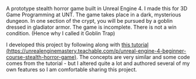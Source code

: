A prototype stealth horror game built in Unreal Engine 4. I made this for 3D Game Programming at UNT. The game takes place in a dark, mysterious dungeon. In one section of the crypt, you will be pursued by a goblin dressed in gladiator armor. The game is incomplete. There is not a win condition. (Hence why I called it Goblin Trap)

I developed this project by following along with [this tutorial (https://unrealenginemastery.teachable.com/p/unreal-engine-4-beginner-course-stealth-horror-game)](https://unrealenginemastery.teachable.com/p/unreal-engine-4-beginner-course-stealth-horror-game). The concepts are very similar and some code comes from the tutorial - but I altered quite a lot and authored several of my own features so I am comfortable sharing this project.
